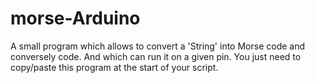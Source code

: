 # morse-Arduino
A small program which allows to convert a 'String' into Morse code and conversely code. And which can run it on a given pin.
You just need to copy/paste this program at the start of your script.
